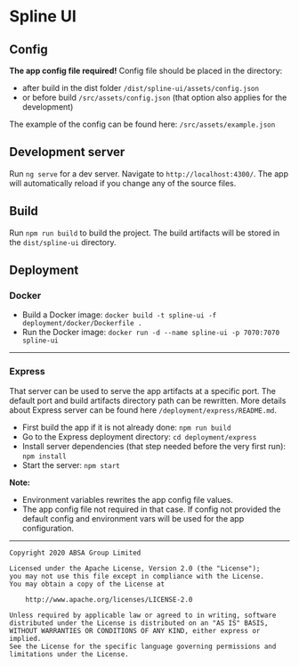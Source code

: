 # Spline UI

## Config 

**The app config file required!** Config file should be placed in the directory: 
 - after build in the dist folder `/dist/spline-ui/assets/config.json` 
 - or before build `/src/assets/config.json` (that option also applies for the development)
 
 The example of the config can be found here: `/src/assets/example.json`

## Development server

Run `ng serve` for a dev server. Navigate to `http://localhost:4300/`. The app will automatically reload if you change any of the source files.

## Build

Run `npm run build` to build the project. The build artifacts will be stored in the `dist/spline-ui` directory.

## Deployment

### Docker

- Build a Docker image: `docker build -t spline-ui -f deployment/docker/Dockerfile .`
- Run the Docker image: `docker run -d --name spline-ui -p 7070:7070 spline-ui`  

---

### Express

That server can be used to serve the app artifacts at a specific port.
The default port and build artifacts directory path can be rewritten.
More details about Express server can be found here `/deployment/express/README.md`.

- First build the app if it is not already done: `npm run build`
- Go to the Express deployment directory: `cd deployment/express` 
- Install server dependencies (that step needed before the very first run): `npm install` 
- Start the server: `npm start` 

**Note:** 

- Environment variables rewrites the app config file values.
- The app config file not required in that case. If config not provided the default config and environment vars will be used for the app configuration.

---

    Copyright 2020 ABSA Group Limited
    
    Licensed under the Apache License, Version 2.0 (the "License");
    you may not use this file except in compliance with the License.
    You may obtain a copy of the License at
    
        http://www.apache.org/licenses/LICENSE-2.0
    
    Unless required by applicable law or agreed to in writing, software
    distributed under the License is distributed on an "AS IS" BASIS,
    WITHOUT WARRANTIES OR CONDITIONS OF ANY KIND, either express or implied.
    See the License for the specific language governing permissions and
    limitations under the License.
